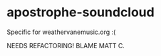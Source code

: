 apostrophe-soundcloud
=====================

Specific for weathervanemusic.org :(

NEEDS REFACTORING!
BLAME MATT C.
